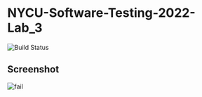 # NYCU-Software-Testing-2022-Lab_3

![Build Status](https://github.com/wei032499/ST-2022-310552020/actions/workflows/CI.yml/badge.svg)

## Screenshot
![fail](https://i.imgur.com/ao0vMTn.png)
